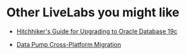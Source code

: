 # Other LiveLabs you might like



- [Hitchhiker's Guide for Upgrading to Oracle Database 19c](https://livelabs.oracle.com/pls/apex/dbpm/r/livelabs/view-workshop?wid=606)


- [Data Pump Cross-Platform Migration](https://livelabs.oracle.com/pls/apex/dbpm/r/livelabs/view-workshop?wid=3741)
